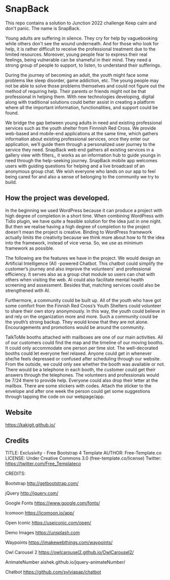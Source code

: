 # SnapBack

This repo contains a solution to Junction 2022 challenge Keep calm and don't panic.
The name is SnapBack.

Young adults are suffering in silence. They cry for help by vaguebooking while others don't see the wound underneath. And for those who look for help, it is rather difficult to receive the professional treatment due to the limited resources. Moreover, young people fear to express their real feelings, being vulnerable can be shameful in their mind. They need a strong group of people to support, to listen, to understand their sufferings.

During the journey of becoming an adult, the youth might face some problems like sleep disorder, game addiction, etc. The young people may not be able to solve those problems themselves and could not figure out the method of requiring help. Their parents or friends might not be that professional in helping them. With new technologies developing, digital along with traditional solutions could better assist in creating a platform where all the important information, functionalities, and support could be found.

We bridge the gap between young adults in need and existing professional services such as the youth shelter from Finnnish Red Cross. We provide web-based and mobile-end applications at the same time, which gathers information about existing professional services, once they enter our application, we’ll guide them through a personalized user journey to the service they need. SnapBack web end gathers all existing services in a gallery view with filters,, it works as an information hub to guide youngs in need through the help-seeking journey. SnapBack mobile app welcomes users with guiding questions for helping and a live broadcast of an anonymous group chat. We wish everyone who lands on our app to feel being cared for and also a sense of belonging to the community we try to build.

## How the project was developed.
In the beginning we used WordPress because it can produce a project with high degree of completion in a short time.
When combining WordPress with Tidio plugin, we have quite a feasible solution for the idea just in one night.
But then we realise having a high degree of completion to the project doesn't mean the project is creative. Binding to WordPress framework actually limits the creativity because we think more about how to fit the idea into the framework, instead of vice versa.
So, we use as minimum framework as possible.

The following are the features we have in the project. We would design an Artificial Intelligence (AI) -powered Chatbot. This chatbot could simplify the customer’s journey and also improve the volunteers' and professional efficiency. It serves also as a group chat module so users can chat with others when visiting the web. AI could also facilitate mental health screening and assessment. Besides that, matching services could also be strengthened with AI.

Furthermore, a community could be built up. All of the youth who have got some comfort from the Finnish Red Cross’s Youth Shelters could volunteer to share their own story anonymously. In this way, the youth could believe in and rely on the organization more and more. Such a community could be the youth’s strong backup. They would know that they are not alone. Encouragements and promotions would be around the community.

TalkToMe booths attached with mailboxes are one of our main activities. All of our customers could find the map and the timeline of our moving booths. It could only accommodate one person per time slot. The well-decorated booths could let everyone feel relaxed. Anyone could get in whenever she/he feels depressed or confused after scheduling through our website. From the outside, we could only see whether the booth was available or not. There would be a telephone in each booth, the customer could get their answers through the telephones. The volunteers and professionals would be 7/24 there to provide help. Everyone could also drop their letter at the mailbox. There are some stickers with codes. Attach the sticker to the envelope and after one week the person could get some suggestions through tapping the code on our webpage/app.

## Website
https://kakigit.github.io/

## Credits
TITLE: Exclusivity - Free Bootstrap 4 Template
AUTHOR: Free-Template.co
LICENSE: Under Creative Commons 3.0 (free-template.co/license)
Twitter: https://twitter.com/Free_Templateco


CREDITS:

Bootstrap
http://getbootstrap.com/

jQuery
http://jquery.com/

Google Fonts
https://www.google.com/fonts/

Icomoon
https://icomoon.io/app/

Open Iconic
https://useiconic.com/open/

Demo Images
https://unsplash.com

Waypoints
https://imakewebthings.com/waypoints/

Owl Carousel 2
https://owlcarousel2.github.io/OwlCarousel2/

AnimateNumber
aishek.github.io/jquery-animateNumber/

Chatbot
https://github.com/sylviapap/chatbot
